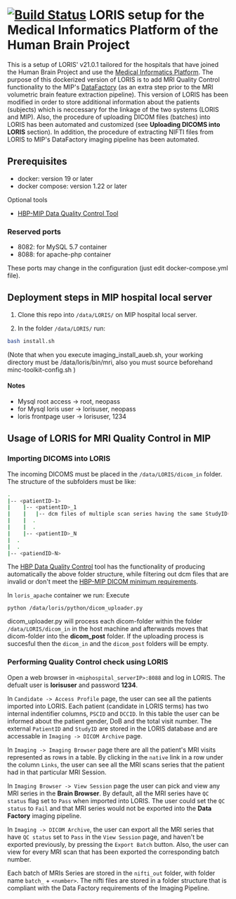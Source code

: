 # [![Build Status](https://travis-ci.org/aces/Loris.svg?branch=master)](https://travis-ci.org/aces/Loris) LORIS setup for the Medical Informatics Platform of the Human Brain Project

This is a setup of LORIS' v21.0.1 tailored for the hospitals that have joined the Human Brain Project and use the [Medical Informatics Platform](https://github.com/HBPMedical). The purpose of this dockerized version of LORIS is to add MRI Quality Control functionality to the MIP's [DataFactory](https://github.com/aueb-wim/ehr-datafactory-template) (as an extra step prior to the MRI volumetric brain feature extraction pipeline). This version of LORIS has been modified in order to store additional information about the patients (subjects) which is neccessary for the linkage of the two systems (LORIS and MIP). Also, the procedure of uploading DICOM files (batches) into LORIS has been automated and customized (see **Uploading DICOMS into LORIS** section). In addition, the procedure of extracting NIFTI files from LORIS to MIP's DataFactory imaging pipeline has been automated.


## Prerequisites

* docker: version 19 or later
* docker compose: version 1.22 or later

Optional tools

* [HBP-MIP Data Quality Control Tool](https://github.com/HBPMedical/DataQualityControlTool)

### Reserved ports

* 8082: for MySQL 5.7 container
* 8088: for apache-php container 

These ports may change in the configuration (just edit docker-compose.yml file). 

## Deployment steps in MIP hospital local server

1. Clone this repo into `/data/LORIS/` on MIP hospital local server.

2. In the folder `/data/LORIS/` run:
  
```bash
bash install.sh
```

(Note that when you execute imaging_install_aueb.sh, your working directory must be /data/loris/bin/mri, also you must source beforehand minc-toolkit-config.sh )

#### Notes

* Mysql root access -> root, neopass
* for Mysql loris user -> lorisuser, neopass
* loris frontpage user -> lorisuser, 1234

## Usage of LORIS for MRI Quality Control in MIP

### Importing DICOMS into LORIS

The incoming DICOMS must be placed in the `/data/LORIS/dicom_in` folder. The structure of the subfolders must be like:

```bash
.
|-- <patientID-1>
|    |-- <patientID>_1
|    |   |-- dcm files of multiple scan series having the same StudyID(aka visitID)
|    |  .
|    |  .
|    |-- <patientID>_N
|  .
|  .
|-- <patiendID-N>
```

The [HBP Data Quality Control](https://github.com/HBPMedical) tool has the functionality of producing automatically the above folder structure, while filtering out dcm files that are invalid or don't meet the [HBP-MIP DICOM minimum requirements](https://hbpmedical.github.io/deployment/data/).

In `loris_apache` container we run:
Execute

```shell
python /data/loris/python/dicom_uploader.py
```

dicom_uploader.py will process each dicom-folder within the folder `/data/LORIS/dicom_in` in the host machine and afterwards moves that dicom-folder into the <b>dicom_post</b> folder. If the uploading process is succesful then the `dicom_in` and the `dicom_post` folders will be empty.


### Performing Quality Control check using LORIS

Open a web browser in `<miphospital_serverIP>:8088` and log in LORIS. The defualt user is **lorisuser** and password **1234**.

In `Candidate -> Access Profile` page, the user can see all the patients imported into LORIS. Each patient (candidate in LORIS terms) has two internal indentifier columns, `PSCID` and `DCCID`. In this table the user can be informed about the patient gender, DoB and the total visit number. The external `PatientID` and `StudyID` are stored in the LORIS database and are accessable in `Imaging -> DICOM Archive` page.

In `Imaging -> Imaging Browser` page there are all the patient's MRI visits represented as rows in a table. By clicking in the `native` link in a row under the column `Links`, the user can see all the MRI scans series that the patient had in that particular MRI Session.  

In `Imaging Browser -> View Session` page the user can pick and view any MRI series in the **Brain Browser**. By default, all the MRI series have `QC status` flag set to `Pass` when imported into LORIS. The user could set the `QC status` to `Fail` and that MRI series would not be exported into the **Data Factory** imaging pipeline.

In `Imaging -> DICOM Archive`, the user can export all the MRI series that have `QC status` set to `Pass` in the `View Session` page, and haven't be exported previously, by pressing the `Export Batch` button. Also, the user can view for every MRI scan that has been exported the corresponding batch number. 

Each batch of MRIs Series are stored in the `nifti_out` folder, with folder name `batch_` + `<number>`. The nifti files are stored in a folder structure that is compliant with the Data Factory requirements of the Imaging Pipeline. 
 